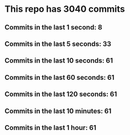 # This repo has 3040 commits

## Commits in the last 1 second: 8
## Commits in the last 5 seconds: 33
## Commits in the last 10 seconds: 61
## Commits in the last 60 seconds: 61
## Commits in the last 120 seconds: 61
## Commits in the last 10 minutes: 61
## Commits in the last 1 hour: 61
